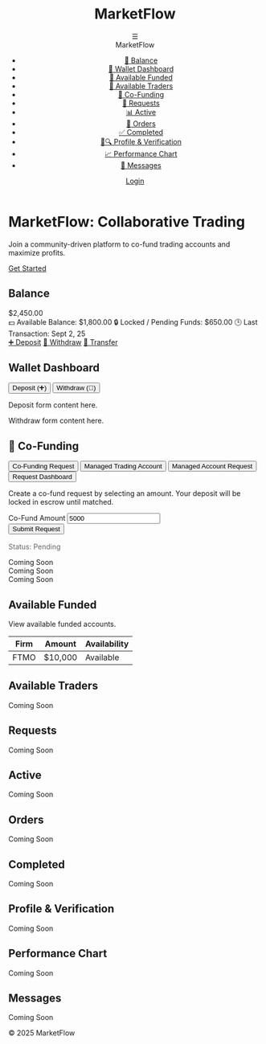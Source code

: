 <!DOCTYPE html>
<html lang="en">
<head>
    <meta charset="UTF-8">
    <meta name="viewport" content="width=device-width, initial-scale=1.0">
    <title>MarketFlow - Wallet Dashboard</title>
    <link rel="stylesheet" href="https://cdnjs.cloudflare.com/ajax/libs/font-awesome/6.4.2/css/all.min.css">
    <style>
        :root {
            --primary: #0a1f44;
            --secondary: #d4af37;
            --light-bg: #f9f9f9;
            --white: #fff;
            --text: #333;
            --shadow: rgba(0,0,0,0.1);
            --green: #28a745;
            --red: #dc3545;
        }

body {
            font-family: 'Segoe UI', sans-serif;
            background: var(--light-bg);
            color: var(--text);
            margin: 0;
            padding: 0;
            line-height: 1.6;
            overflow-x: hidden;
        }

 header {
            background: #4a2626;
            color: var(--white);
            padding: 1rem;
            display: flex;
            justify-content: space-between;
            align-items: center;
            box-shadow: 0 2px 5px var(--shadow);
            position: sticky;
            top: 0;
            z-index: 100;
        }

  .header-title h1 {
            margin: 0;
            font-size: 1.5rem;
        }

nav {
            display: flex;
            align-items: center;
            gap: 1rem;
        }

  .hamburger {
            font-size: 1.5rem;
            cursor: pointer;
            position: relative;
        }

  .hamburger-menu {
            display: none;
            position: absolute;
            top: 100%;
            right: 0;
            width: 250px;
            background: var(--white);
            padding: 1rem;
            border-right: 1px solid #eee;
            box-shadow: 2px 2px 5px var(--shadow);
            z-index: 60;
        }

 .hamburger.active .hamburger-menu {
            display: block;
        }

.hamburger .brand {
            font-size: 1.2rem;
            font-weight: bold;
            margin-bottom: 1rem;
            text-align: center;
        }

 .hamburger-menu ul {
            list-style: none;
            padding: 0;
        }

  .hamburger-menu ul li a {
            display: flex;
            align-items: center;
            padding: 0.5rem;
            color: var(--text);
            text-decoration: none;
        }

 .hamburger-menu ul li a:hover {
            background: var(--light-bg);
            border-radius: 5px;
        }

 .btn {
            padding: 0.5rem 1rem;
            border: none;
            border-radius: 20px;
            cursor: pointer;
            text-decoration: none;
            display: inline-flex;
            align-items: center;
            gap: 0.5rem;
        }

.btn-primary { background: var(--secondary); color: var(--primary); }
        .btn-success { background: var(--green); color: var(--white); }
        .btn-danger { background: var(--red); color: var(--white); }
        .btn:hover { opacity: 0.9; }

.dashboard {
            display: flex;
            min-height: calc(100vh - 60px); /* Adjust based on header height */
        }

 .main-content {
            padding: 2rem;
            width: 100%;
        }

 section {
            background: var(--white);
            padding: 1.5rem;
            border-radius: 10px;
            box-shadow: 0 2px 5px var(--shadow);
            margin-bottom: 2rem;
            display: none;
        }

  section.active {
            display: block;
        }

 .wallet-tabs {
            display: flex;
            gap: 1rem;
            margin-bottom: 1.5rem;
            overflow-x: auto;
        }

.tab-button {
            padding: 0.75rem 1.5rem;
            border: none;
            border-radius: 5px;
            cursor: pointer;
            background: var(--light-bg);
            font-weight: bold;
            white-space: nowrap;
        }

.tab-button.active {
            background: var(--secondary);
            color: var(--white);
        }

 .form-group {
            margin-bottom: 1rem;
        }

 .form-group label {
            display: block;
            margin-bottom: 0.25rem;
        }

 .form-group input, .form-group select {
            width: 100%;
            padding: 0.5rem;
            border: 1px solid #ccc;
            border-radius: 5px;
        }

 .confirm-btn, .submit-btn {
            background: var(--green);
            color: var(--white);
            padding: 0.75rem 1.5rem;
            font-size: 1rem;
            border: none;
            border-radius: 20px;
            cursor: pointer;
            width: 100%;
        }

 .confirm-btn:hover, .submit-btn:hover {
            opacity: 0.9;
        }

  .transactions-table th, .transactions-table td {
            padding: 0.5rem;
            text-align: left;
            border-bottom: 1px solid #ccc;
        }

.transactions-table th {
            background: var(--primary);
            color: var(--white);
        }

.status {
            padding: 0.25rem 0.5rem;
            border-radius: 5px;
            color: var(--white);
            font-size: 0.875rem;
        }

 .status-pending { background: #ffc107; }
        .status-active { background: #17a2b8; }
        .status-completed { background: var(--green); }

.placeholder {
            text-align: center;
            color: #666;
            font-style: italic;
        }

@media (max-width: 768px) {
            .wallet-tabs { flex-direction: column; }
            .main-content { padding: 1rem; }
        }

.hidden {
            display: none;
        }
    </style>
</head>
<body>
    <header>
        <div class="header-title">
            <h1>MarketFlow</h1>
        </div>
        <nav>
            <div class="hamburger" onclick="toggleMenu()">
                ☰
                <div class="hamburger-menu">
                    <div class="brand">MarketFlow</div>
                    <ul>
                        <li><a href="#" onclick="showTab('balance')">🏦 Balance</a></li>
                        <li><a href="#" onclick="showTab('wallet')">💼 Wallet Dashboard</a></li>
                        <li><a href="#" onclick="showTab('available-funded')">💼 Available Funded</a></li>
                        <li><a href="#" onclick="showTab('available-traders')">👥 Available Traders</a></li>
                        <li><a href="#" onclick="showTab('co-funding')">🤝 Co-Funding</a></li>
                        <li><a href="#" onclick="showTab('requests')">📩 Requests</a></li>
                        <li><a href="#" onclick="showTab('active')">📊 Active</a></li>
                        <li><a href="#" onclick="showTab('orders')">📑 Orders</a></li>
                        <li><a href="#" onclick="showTab('completed')">✅ Completed</a></li>
                        <li><a href="#" onclick="showTab('profile-verification')">👤🔍 Profile & Verification</a></li>
                        <li><a href="#" onclick="showTab('performance-chart')">📈 Performance Chart</a></li>
                        <li><a href="#" onclick="showTab('messages')">💬 Messages</a></li>
                    </ul>
                </div>
            </div>
            <a href="#" id="auth-btn" class="btn btn-primary">Login</a>
        </nav>
    </header>

  <div id="home-content">
        <div class="hero">
            <h1>MarketFlow: Collaborative Trading</h1>
            <p>Join a community-driven platform to co-fund trading accounts and maximize profits.</p>
            <a href="#" class="btn btn-primary" onclick="login()">Get Started</a>
        </div>
    </div>

  <div id="dashboard-content" class="hidden">
        <div class="dashboard">
            <main class="main-content">
                <!-- Balance Section -->
                <section id="balance" class="active">
                    <h2>Balance</h2>
                    <div class="wallet-overview">
                        <div class="main-balance">$2,450.00</div>
                        <div class="sub-row">
                            <span><span role="img" aria-label="money">💵</span> Available Balance: $1,800.00</span>
                            <span><span role="img" aria-label="lock">🔒</span> Locked / Pending Funds: $650.00</span>
                            <span><span role="img" aria-label="clock">🕒</span> Last Transaction: Sept 2, 25</span>
                        </div>
                    </div>
                    <div class="quick-actions">
                        <a href="#" class="btn" onclick="showTab('deposit')">➕ Deposit</a>
                        <a href="#" class="btn" onclick="showTab('withdraw')">💸 Withdraw</a>
                        <a href="#" class="btn" onclick="showTab('transfer')">🔄 Transfer</a>
                    </div>
                </section>
  <!-- Wallet Dashboard -->
                <section id="wallet">
                    <h2>Wallet Dashboard</h2>
                    <div class="wallet-tabs">
                        <button class="tab-button" onclick="showTab('deposit')">Deposit (➕)</button>
                        <button class="tab-button" onclick="showTab('withdraw')">Withdraw (💸)</button>
                    </div>
                    <div id="deposit" class="tab-content">
                        <p>Deposit form content here.</p>
                    </div>
                    <div id="withdraw" class="tab-content">
                        <p>Withdraw form content here.</p>
                    </div>
                </section>
 <!-- Co-Funding Section -->
                <section id="co-funding">
                    <h2>🤝 Co-Funding</h2>
                    <div class="wallet-tabs">
                        <button class="tab-button" onclick="showTab('co-fund-request')">Co-Funding Request</button>
                        <button class="tab-button" onclick="showTab('managed-trading')">Managed Trading Account</button>
                        <button class="tab-button" onclick="showTab('managed-account')">Managed Account Request</button>
                        <button class="tab-button" onclick="showTab('requests-dashboard')">Request Dashboard</button>
                    </div>
                    <div id="co-fund-request" class="tab-content">
                        <p>Create a co-fund request by selecting an amount. Your deposit will be locked in escrow until matched.</p>
                        <form>
                            <div class="form-group">
                                <label for="co-fund-amount">Co-Fund Amount</label>
                                <input type="number" id="co-fund-amount" placeholder="e.g., $5k" value="5000">
                            </div>
                            <button type="button" class="confirm-btn" onclick="submitCoFundRequest()">Submit Request</button>
                            <div class="status-tracker" style="margin-top: 1rem; color: #666;">Status: <span class="status status-pending">Pending</span></div>
                        </form>
                    </div>
                    <div id="managed-trading" class="tab-content">
                        <div class="placeholder">Coming Soon</div>
                    </div>
                    <div id="managed-account" class="tab-content">
                        <div class="placeholder">Coming Soon</div>
                    </div>
                    <div id="requests-dashboard" class="tab-content">
                        <div class="placeholder">Coming Soon</div>
                    </div>
                </section>
 <!-- Other Sections -->
                <section id="available-funded">
                    <h2>Available Funded</h2>
                    <p>View available funded accounts.</p>
                    <table class="transactions-table">
                        <thead><tr><th>Firm</th><th>Amount</th><th>Availability</th></tr></thead>
                        <tbody><tr><td>FTMO</td><td>$10,000</td><td>Available</td></tr></tbody>
                    </table>
                </section>
                <section id="available-traders">
                    <h2>Available Traders</h2>
                    <div class="placeholder">Coming Soon</div>
                </section>
                <section id="requests">
                    <h2>Requests</h2>
                    <div class="placeholder">Coming Soon</div>
                </section>
                <section id="active">
                    <h2>Active</h2>
                    <div class="placeholder">Coming Soon</div>
                </section>
                <section id="orders">
                    <h2>Orders</h2>
                    <div class="placeholder">Coming Soon</div>
                </section>
                <section id="completed">
                    <h2>Completed</h2>
                    <div class="placeholder">Coming Soon</div>
                </section>
                <section id="profile-verification">
                    <h2>Profile & Verification</h2>
                    <div class="placeholder">Coming Soon</div>
                </section>
                <section id="performance-chart">
                    <h2>Performance Chart</h2>
                    <div class="placeholder">Coming Soon</div>
                </section>
                <section id="messages">
                    <h2>Messages</h2>
                    <div class="placeholder">Coming Soon</div>
                </section>
            </main>
        </div>
    </div>
  <footer>
        <p>&copy; 2025 MarketFlow</p>
    </footer>

 <script>
        let isLoggedIn = false;

        function updateUI() {
            const homeContent = document.getElementById('home-content');
            const dashboardContent = document.getElementById('dashboard-content');
            const authBtn = document.getElementById('auth-btn');

            if (isLoggedIn) {
                homeContent.classList.add('hidden');
                dashboardContent.classList.remove('hidden');
                authBtn.textContent = 'Logout';
                authBtn.onclick = logout;
                showTab('balance'); // Default to Balance on login
            } else {
                homeContent.classList.remove('hidden');
                dashboardContent.classList.add('hidden');
                authBtn.textContent = 'Login';
                authBtn.onclick = login;
            }
        }

        function toggleMenu() {
            const hamburger = document.querySelector('.hamburger');
            hamburger.classList.toggle('active');
        }

        function login() {
            isLoggedIn = true;
            updateUI();
        }

        function logout() {
            isLoggedIn = false;
            updateUI();
            document.querySelectorAll('section').forEach(section => section.classList.remove('active'));
            document.querySelectorAll('.tab-button').forEach(btn => btn.classList.remove('active'));
        }

        function showTab(tab) {
            // Prevent page disappearance by ensuring dashboard remains
            document.getElementById('dashboard-content').classList.remove('hidden');

            // Hide all sections and sub-tabs
            document.querySelectorAll('section').forEach(section => section.classList.remove('active'));
            document.querySelectorAll('.tab-content').forEach(content => content.classList.remove('active'));
            document.querySelectorAll('.tab-button').forEach(btn => btn.classList.remove('active'));

            // Show the selected section
            const activeSection = document.getElementById(tab);
            if (activeSection) {
                activeSection.classList.add('active');

                // Handle sub-tabs if present
                const tabButtons = activeSection.querySelectorAll('.wallet-tabs .tab-button');
                if (tabButtons.length > 0) {
                    tabButtons[0].classList.add('active'); // Default to first sub-tab
                    const firstSubTab = activeSection.querySelector('.tab-content');
                    if (firstSubTab) firstSubTab.classList.add('active');
                }
            }
        }

        function submitCoFundRequest() {
            if (confirm('Submit Co-Funding Request?')) {
                alert('Request submitted successfully! Status: Pending');
            }
        }

        window.onload = () => {
            updateUI();
        };
    </script>
</body>
</html>
